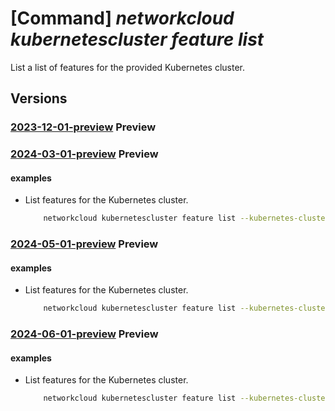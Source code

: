 # [Command] _networkcloud kubernetescluster feature list_

List a list of features for the provided Kubernetes cluster.

## Versions

### [2023-12-01-preview](/Resources/mgmt-plane/L3N1YnNjcmlwdGlvbnMve30vcmVzb3VyY2Vncm91cHMve30vcHJvdmlkZXJzL21pY3Jvc29mdC5uZXR3b3JrY2xvdWQva3ViZXJuZXRlc2NsdXN0ZXJzL3t9L2ZlYXR1cmVz/2023-12-01-preview.xml) **Preview**

<!-- mgmt-plane /subscriptions/{}/resourcegroups/{}/providers/microsoft.networkcloud/kubernetesclusters/{}/features 2023-12-01-preview -->

### [2024-03-01-preview](/Resources/mgmt-plane/L3N1YnNjcmlwdGlvbnMve30vcmVzb3VyY2Vncm91cHMve30vcHJvdmlkZXJzL21pY3Jvc29mdC5uZXR3b3JrY2xvdWQva3ViZXJuZXRlc2NsdXN0ZXJzL3t9L2ZlYXR1cmVz/2024-03-01-preview.xml) **Preview**

<!-- mgmt-plane /subscriptions/{}/resourcegroups/{}/providers/microsoft.networkcloud/kubernetesclusters/{}/features 2024-03-01-preview -->

#### examples

- List features for the Kubernetes cluster.
    ```bash
        networkcloud kubernetescluster feature list --kubernetes-cluster-name "kubernetesClusterName" --resource-group "resourceGroupName"
    ```

### [2024-05-01-preview](/Resources/mgmt-plane/L3N1YnNjcmlwdGlvbnMve30vcmVzb3VyY2Vncm91cHMve30vcHJvdmlkZXJzL21pY3Jvc29mdC5uZXR3b3JrY2xvdWQva3ViZXJuZXRlc2NsdXN0ZXJzL3t9L2ZlYXR1cmVz/2024-05-01-preview.xml) **Preview**

<!-- mgmt-plane /subscriptions/{}/resourcegroups/{}/providers/microsoft.networkcloud/kubernetesclusters/{}/features 2024-05-01-preview -->

#### examples

- List features for the Kubernetes cluster.
    ```bash
        networkcloud kubernetescluster feature list --kubernetes-cluster-name "kubernetesClusterName" --resource-group "resourceGroupName"
    ```

### [2024-06-01-preview](/Resources/mgmt-plane/L3N1YnNjcmlwdGlvbnMve30vcmVzb3VyY2Vncm91cHMve30vcHJvdmlkZXJzL21pY3Jvc29mdC5uZXR3b3JrY2xvdWQva3ViZXJuZXRlc2NsdXN0ZXJzL3t9L2ZlYXR1cmVz/2024-06-01-preview.xml) **Preview**

<!-- mgmt-plane /subscriptions/{}/resourcegroups/{}/providers/microsoft.networkcloud/kubernetesclusters/{}/features 2024-06-01-preview -->

#### examples

- List features for the Kubernetes cluster.
    ```bash
        networkcloud kubernetescluster feature list --kubernetes-cluster-name "kubernetesClusterName" --resource-group "resourceGroupName"
    ```
